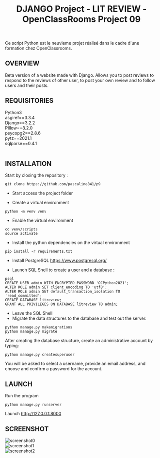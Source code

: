 <h1 align="center">DJANGO Project -  LIT REVIEW  -  OpenClassRooms Project 09 </h1><br>
<br>
Ce script Python est le neuvieme projet réalisé dans le cadre d'une formation chez OpenClassrooms. 
<br>
  
## OVERVIEW
Beta version of a website made with Django. Allows you to post reviews to respond to the reviews of other user, to post your own review and to follow users and their posts.
<br>


## REQUISITORIES 
Python3<br>
asgiref==3.3.4<br>
Django==3.2.2<br>
Pillow==8.2.0<br>
psycopg2==2.8.6<br>
pytz==2021.1<br>
sqlparse==0.4.1<br>
<br>

## INSTALLATION 

Start by closing the repository :

```
git clone https://github.com/pascaline841/p9
```
- Start access the project folder

- Create a virtual environment
```
python -m venv venv
```
- Enable the virtual environment 
```
cd venv/scripts
source activate
```
- Install the python dependencies on the virtual environment
```
pip install -r requirements.txt
```
- Install PostgreSQL
https://www.postgresql.org/

- Launch SQL Shell to create a user and a database :
```
psql
CREATE USER admin WITH ENCRYPTED PASSWORD 'OCPython2021';
ALTER ROLE admin SET client_encoding TO 'utf8';
ALTER ROLE admin SET default_transaction_isolation TO 'read_committed';
CREATE DATABASE litreview;
GRANT ALL PRIVILEGES ON DATABASE litreview TO admin;
```
- Leave the SQL Shell 
- Migrate the data structures to the database and test out the server.
```
python manage.py makemigrations
python manage.py migrate
```
After creating the database structure, create an administrative account by typing:
```
python manage.py createsuperuser
```
You will be asked to select a username, provide an email address, and choose and confirm a password for the account.

## LAUNCH 

Run the program
```
python manage.py runserver
```
Launch
http://127.0.0.1:8000

## SCREENSHOT

![screenshot0](https://user-images.githubusercontent.com/55999192/119537783-439ec500-bd3f-11eb-84f0-e27279db755e.PNG)
<br>
![screenshot1](https://user-images.githubusercontent.com/55999192/119537708-2cf86e00-bd3f-11eb-977c-5252131a6b8e.PNG)
<br>
![screenshot2](https://user-images.githubusercontent.com/55999192/119537835-51544a80-bd3f-11eb-8580-aaf6fd6c9993.PNG)
